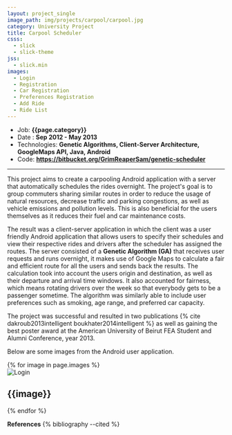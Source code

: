 ```yaml
---
layout: project_single
image_path: img/projects/carpool/carpool.jpg
category: University Project
title: Carpool Scheduler
csss:
  - slick
  - slick-theme
jss:
  - slick.min
images:
  - Login
  - Registration
  - Car Registration
  - Preferences Registration
  - Add Ride
  - Ride List
---
```


* Job: **{{page.category}}**
* Date : **Sep 2012 - May 2013**
* Technologies: **Genetic Algorithms, Client-Server Architecture, GoogleMaps API, Java, Android**
* Code: **<a href="https://bitbucket.org/GrimReaperSam/genetic-scheduler">https://bitbucket.org/GrimReaperSam/genetic-scheduler</a>**

---

This project aims to create a carpooling Android application with a server that automatically schedules the rides overnight. The project's goal is to group commuters sharing similar routes in order to reduce the usage of natural resources, decrease traffic and parking congestions, as well as vehicle emissions and pollution levels. This is also beneficial for the users themselves as it reduces their fuel and car maintenance costs.

The result was a client-server application in which the client was a user friendly Android application that allows users to specify their schedules and view their respective rides and drivers after the scheduler has assigned the routes. The server consisted of a **Genetic Algorithm (GA)** that receives user requests and runs overnight, it makes use of Google Maps to calculate a fair and efficient route for all the users and sends back the results. The calculation took into account the users origin and destination, as well as their departure and arrival time windows. It also accounted for fairness, which means rotating drivers over the week so that everybody gets to be a passenger sometime. The algorithm was similarly able to include user preferences such as smoking, age range, and preferred car capacity.

The project was successful and resulted in two publications {% cite dakroub2013intelligent boukhater2014intelligent %} as well as gaining the best poster award at the American University of Beirut FEA Student and Alumni Conference, year 2013.

Below are some images from the Android user application.

<div id="slick-carousel" class="margBSmall">
  {% for image in page.images %}
  <div>
    <img src="{{base}}/img/projects/carpool/{{image}}.jpg" alt="Login" class="img-responsive center-block">
    <div class="slick-caption">
      <h2>{{image}}</h2>
    </div>
  </div>
  {% endfor %}
</div>

**References**
{% bibliography --cited %}

<script>
  $('#slick-carousel').slick();
</script>
